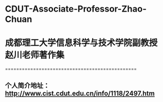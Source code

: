 # CDUT-Associate-Professor-Zhao-Chuan


# 成都理工大学信息科学与技术学院副教授赵川老师著作集
===============================================

## 个人简介地址：http://www.cist.cdut.edu.cn/info/1118/2497.htm

